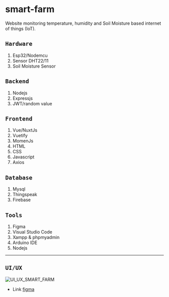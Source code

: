 # smart-farm

Website monitoring temperature, humidity and Soil Moisture based internet of things (IoT).

## ```Hardware```
1. Esp32/Nodemcu
2. Sensor DHT22/11
3. Soil Moisture Sensor

## ```Backend```
1. Nodejs
2. Expressjs
3. JWT/random value

## ```Frontend```
1. Vue/NuxtJs
2. Vuetify
3. MomenJs
4. HTML
5. CSS
6. Javascript
7. Axios

## ```Database```
1. Mysql
2. Thingspeak
3. Firebase

## ```Tools```
1. Figma
2. Visual Studio Code
3. Xampp & phpmyadmin
4. Arduino IDE
5. Nodejs

---

## ```UI/UX```
![UI_UX_SMART_FARM](https://user-images.githubusercontent.com/43200304/128620487-51306315-460d-40a8-8c99-b47071680fe8.PNG)

- Link [figma](https://www.figma.com/file/Sh7cubo1ypjVbFELA1RuqV/Iot)
